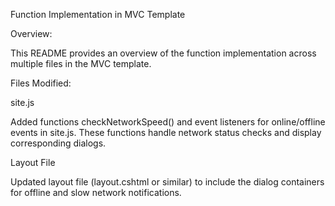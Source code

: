 Function Implementation in MVC Template

Overview:

This README provides an overview of the function implementation across multiple files in the MVC template.

Files Modified:

site.js

Added functions checkNetworkSpeed() and event listeners for online/offline events in site.js. These functions handle network status checks and display corresponding dialogs.

Layout File

Updated layout file (layout.cshtml or similar) to include the dialog containers for offline and slow network notifications.
